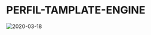 # PERFIL-TAMPLATE-ENGINE
![2020-03-18](https://user-images.githubusercontent.com/47395906/76968617-f982ae00-6907-11ea-8ebe-4e1a331027bb.png)
#
